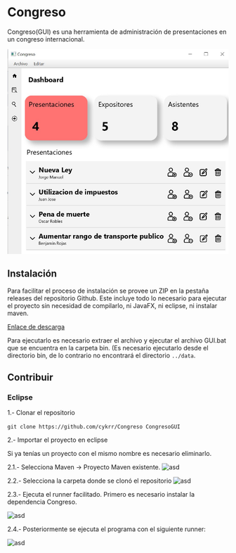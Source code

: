 # Congreso

Congreso(GUI) es una herramienta de administración de presentaciones en un congreso internacional.

![pics/demo.jpeg](pics/demo.jpeg)

## Instalación

Para facilitar el proceso de instalación se provee un ZIP en la pestaña releases del repositorio Github. Este incluye todo lo necesario para ejecutar el proyecto sin necesidad de compilarlo, ni JavaFX, ni eclipse, ni instalar maven.

[Enlace de descarga](https://github.com/cykrr/Congreso/releases/tag/v1)

Para ejecutarlo es necesario extraer el archivo y ejecutar el archivo GUI.bat que se encuentra en la carpeta bin. (Es necesario ejecutarlo desde el directorio bin, de lo contrario no encontrará el directorio ``../data``.


## Contribuir

### Eclipse

1.- Clonar el repositorio

```git clone https://github.com/cykrr/Congreso CongresoGUI```

2.- Importar el proyecto en eclipse

Si ya tenías un proyecto con el mismo nombre es  necesario eliminarlo.

2.1.- Selecciona Maven -> Proyecto Maven existente.
![asd](pics/img1.png)

2.2.- Selecciona la carpeta donde se clonó el repositorio
![asd](pics/img2.png)

2.3.- Ejecuta el runner facilitado. Primero es necesario instalar la dependencia Congreso.

![asd](pics/img3.png)

2.4.- Posteriormente se ejecuta el programa con el siguiente runner: 

![asd](pics/img4.png)




